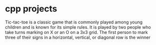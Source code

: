 # cpp projects
 Tic-tac-toe is a classic game that is commonly played among young children and is known for its simple rules. It is played by two people who take turns marking on X or an O on a 3x3 grid. The first person to mark three of their signs in a horizontal, vertical, or diagonal row is the winner
